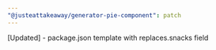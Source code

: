 ```yaml
---
"@justeattakeaway/generator-pie-component": patch
---
```


[Updated] - package.json template with replaces.snacks field
